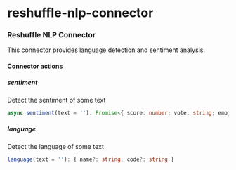 # reshuffle-nlp-connector

### Reshuffle NLP Connector

This connector provides language detection and sentiment analysis.

#### Connector actions

##### sentiment

Detect the sentiment of some text

```typescript
async sentiment(text = ''): Promise<{ score: number; vote: string; emoji: string }>
```

##### language

Detect the language of some text

```typescript
language(text = ''): { name?: string; code?: string }
```